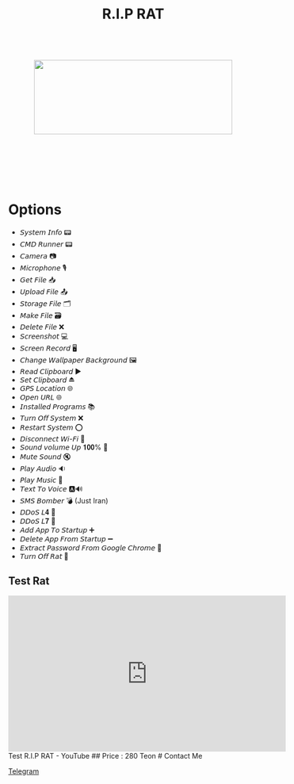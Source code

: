 <h1 align="center" font_size = "50">
 <br>
 R.I.P RAT
 <br>
</h1>
<h2 alihn="center">
 <br> 
  <p align="center"><img src="https://ripfckety.github.io/images/R.I.P.png" width="400px" height="150px" ></p><br>
 <br>
</br>


# Options
 * 𝘚𝘺𝘴𝘵𝘦𝘮 𝘐𝘯𝘧𝘰 📟
 * 𝘊𝘔𝘋 𝘙𝘶𝘯𝘯𝘦𝘳 📟
 * 𝘊𝘢𝘮𝘦𝘳𝘢 📷
 * 𝘔𝘪𝘤𝘳𝘰𝘱𝘩𝘰𝘯𝘦 🎙
 * 𝘎𝘦𝘵 𝘍𝘪𝘭𝘦 📥
 * 𝘜𝘱𝘭𝘰𝘢𝘥 𝘍𝘪𝘭𝘦 📤
 * 𝘚𝘵𝘰𝘳𝘢𝘨𝘦 𝘍𝘪𝘭𝘦 🗂
 * 𝘔𝘢𝘬𝘦 𝘍𝘪𝘭𝘦 🗃
 * 𝘋𝘦𝘭𝘦𝘵𝘦 𝘍𝘪𝘭𝘦 ❌
 * 𝘚𝘤𝘳𝘦𝘦𝘯𝘴𝘩𝘰𝘵 💻
 * 𝘚𝘤𝘳𝘦𝘦𝘯 𝘙𝘦𝘤𝘰𝘳𝘥 🖥
 * 𝘊𝘩𝘢𝘯𝘨𝘦 𝘞𝘢𝘭𝘭𝘱𝘢𝘱𝘦𝘳 𝘉𝘢𝘤𝘬𝘨𝘳𝘰𝘶𝘯𝘥 🖼
 * 𝘙𝘦𝘢𝘥 𝘊𝘭𝘪𝘱𝘣𝘰𝘢𝘳𝘥 ▶️
 * 𝘚𝘦𝘵 𝘊𝘭𝘪𝘱𝘣𝘰𝘢𝘳𝘥 ⏏️
 * 𝘎𝘗𝘚 𝘓𝘰𝘤𝘢𝘵𝘪𝘰𝘯 🌐
 * 𝘖𝘱𝘦𝘯 𝘜𝘙𝘓 🌐
 * 𝘐𝘯𝘴𝘵𝘢𝘭𝘭𝘦𝘥 𝘗𝘳𝘰𝘨𝘳𝘢𝘮𝘴 📚
 * 𝘛𝘶𝘳𝘯 𝘖𝘧𝘧 𝘚𝘺𝘴𝘵𝘦𝘮 ❌
 * 𝘙𝘦𝘴𝘵𝘢𝘳𝘵 𝘚𝘺𝘴𝘵𝘦𝘮 ⭕️
 * 𝘋𝘪𝘴𝘤𝘰𝘯𝘯𝘦𝘤𝘵 𝘞𝘪-𝘍𝘪 🚫 
 * 𝘚𝘰𝘶𝘯𝘥 𝘷𝘰𝘭𝘶𝘮𝘦 𝘜𝘱 𝟏𝟎𝟎% 💯 
 * 𝘔𝘶𝘵𝘦 𝘚𝘰𝘶𝘯𝘥 🔇
 * 𝘗𝘭𝘢𝘺 𝘈𝘶𝘥𝘪𝘰 🔉
 * 𝘗𝘭𝘢𝘺 𝘔𝘶𝘴𝘪𝘤 🎵
 * 𝘛𝘦𝘹𝘵 𝘛𝘰 𝘝𝘰𝘪𝘤𝘦 🅰️🔊
 * 𝘚𝘔𝘚 𝘉𝘰𝘮𝘣𝘦𝘳 💣 (Just Iran)
 * 𝘋𝘋𝘰𝘚 𝘓𝟒 📡
 * 𝘋𝘋𝘰𝘚 𝘓𝟕 📡
 * 𝘈𝘥𝘥 𝘈𝘱𝘱 𝘛𝘰 𝘚𝘵𝘢𝘳𝘵𝘶𝘱 ➕
 * 𝘋𝘦𝘭𝘦𝘵𝘦 𝘈𝘱𝘱 𝘍𝘳𝘰𝘮 𝘚𝘵𝘢𝘳𝘵𝘶𝘱 ➖
 * 𝘌𝘹𝘵𝘳𝘢𝘤𝘵 𝘗𝘢𝘴𝘴𝘸𝘰𝘳𝘥 𝘍𝘳𝘰𝘮 𝘎𝘰𝘰𝘨𝘭𝘦 𝘊𝘩𝘳𝘰𝘮𝘦 🔐
 * 𝘛𝘶𝘳𝘯 𝘖𝘧𝘧 𝘙𝘢𝘵 🔴

## Test Rat     
 <iframe width="560" height="315" src="https://www.youtube.com/embed/y881t8ilMyc" frameborder="0" allowfullscreen></iframe>
 </iframe>
   Test R.I.P RAT - YouTube
## Price : 280 Teon
# Contact Me
 
 <a href="https://t.me/rip_projects">Telegram</a><br>
